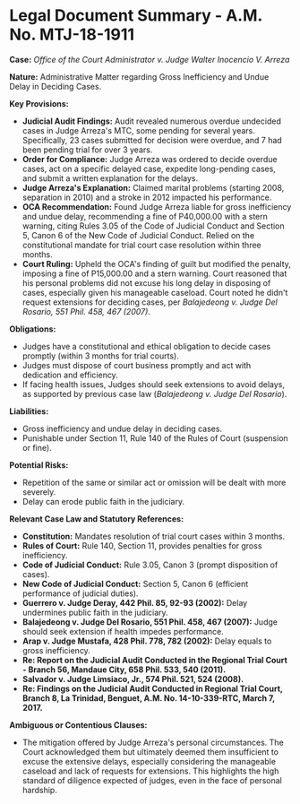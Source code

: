 # Legal Document Summary - A.M. No. MTJ-18-1911

**Case:** *Office of the Court Administrator v. Judge Walter Inocencio V. Arreza*

**Nature:** Administrative Matter regarding Gross Inefficiency and Undue Delay in Deciding Cases.

**Key Provisions:**

*   **Judicial Audit Findings:** Audit revealed numerous overdue undecided cases in Judge Arreza's MTC, some pending for several years. Specifically, 23 cases submitted for decision were overdue, and 7 had been pending trial for over 3 years.
*   **Order for Compliance:** Judge Arreza was ordered to decide overdue cases, act on a specific delayed case, expedite long-pending cases, and submit a written explanation for the delays.
*   **Judge Arreza's Explanation:** Claimed marital problems (starting 2008, separation in 2010) and a stroke in 2012 impacted his performance.
*   **OCA Recommendation:** Found Judge Arreza liable for gross inefficiency and undue delay, recommending a fine of P40,000.00 with a stern warning, citing Rules 3.05 of the Code of Judicial Conduct and Section 5, Canon 6 of the New Code of Judicial Conduct. Relied on the constitutional mandate for trial court case resolution within three months.
*   **Court Ruling:** Upheld the OCA's finding of guilt but modified the penalty, imposing a fine of P15,000.00 and a stern warning. Court reasoned that his personal problems did not excuse his long delay in disposing of cases, especially given his manageable caseload. Court noted he didn't request extensions for deciding cases, per *Balajedeong v. Judge Del Rosario, 551 Phil. 458, 467 (2007)*.

**Obligations:**

*   Judges have a constitutional and ethical obligation to decide cases promptly (within 3 months for trial courts).
*   Judges must dispose of court business promptly and act with dedication and efficiency.
*   If facing health issues, Judges should seek extensions to avoid delays, as supported by previous case law (*Balajedeong v. Judge Del Rosario*).

**Liabilities:**

*   Gross inefficiency and undue delay in deciding cases.
*   Punishable under Section 11, Rule 140 of the Rules of Court (suspension or fine).

**Potential Risks:**

*   Repetition of the same or similar act or omission will be dealt with more severely.
*   Delay can erode public faith in the judiciary.

**Relevant Case Law and Statutory References:**

*   **Constitution:** Mandates resolution of trial court cases within 3 months.
*   **Rules of Court:** Rule 140, Section 11, provides penalties for gross inefficiency.
*   **Code of Judicial Conduct:** Rule 3.05, Canon 3 (prompt disposition of cases).
*   **New Code of Judicial Conduct:** Section 5, Canon 6 (efficient performance of judicial duties).
*   **Guerrero v. Judge Deray, 442 Phil. 85, 92-93 (2002):** Delay undermines public faith in the judiciary.
*   **Balajedeong v. Judge Del Rosario, 551 Phil. 458, 467 (2007):** Judge should seek extension if health impedes performance.
*   **Arap v. Judge Mustafa, 428 Phil. 778, 782 (2002):** Delay equals to gross inefficiency.
*   **Re: Report on the Judicial Audit Conducted in the Regional Trial Court - Branch 56, Mandaue City, 658 Phil. 533, 540 (2011).**
*   **Salvador v. Judge Limsiaco, Jr., 574 Phil. 521, 524 (2008).**
*   **Re: Findings on the Judicial Audit Conducted in Regional Trial Court, Branch 8, La Trinidad, Benguet, A.M. No. 14-10-339-RTC, March 7, 2017.**

**Ambiguous or Contentious Clauses:**

*   The mitigation offered by Judge Arreza's personal circumstances. The Court acknowledged them but ultimately deemed them insufficient to excuse the extensive delays, especially considering the manageable caseload and lack of requests for extensions. This highlights the high standard of diligence expected of judges, even in the face of personal hardship.
